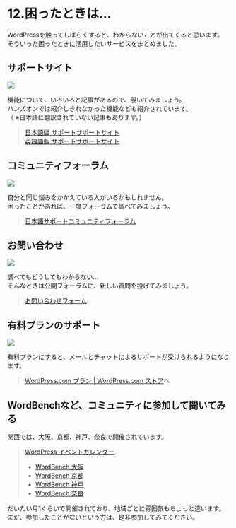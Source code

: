 # 12.困ったときは...

WordPressを触ってしばらくすると、わからないことが出てくると思います。  
そういった困ったときに活用したいサービスをまとめました。

## サポートサイト
![](https://i.imgur.com/Njll2ed.png)

機能について、いろいろと記事があるので、覗いてみましょう。  
ハンズオンでは紹介しきれなかった機能なども紹介されています。  
（ ※日本語に翻訳されていない記事もあります。）

> [日本語版 サポートサポートサイト](https://ja.support.wordpress.com/)   
> [英語語版 サポートサポートサイト](https://en.support.wordpress.com/) 


## コミュニティフォーラム
![](https://i.imgur.com/ePKSmLu.png)

自分と同じ悩みをかかえている人がいるかもしれません。  
困ったことがあれば、一度フォーラムで調べてみましょう。

> [日本語サポートコミュニティフォーラム](https://ja.forums.wordpress.com/)


## お問い合わせ

![](https://i.imgur.com/1PjKo3d.png)

調べてもどうしてもわからない...  
そんなときは公開フォーラムに、新しい質問を投げてみましょう。

> [お問い合わせフォーム](https://wordpress.com/help/contact)


## 有料プランのサポート

![](https://i.imgur.com/0yBTfyh.png)

有料プランにすると、メールとチャットによるサポートが受けられるようになります。

> [WordPress.com プラン | WordPress.com ストア](https://ja.wordpress.com/pricing/)へ


## WordBenchなど、コミュニティに参加して聞いてみる

関西では、大阪、京都、神戸、奈良で開催されています。

> [WordPress イベントカレンダー](https://calendar.google.com/calendar/embed?src=wpja.team@gmail.com)  
> * [WordBench 大阪](http://wordbench.org/groups/osaka/)  
> * [WordBench 京都](http://wordbench.org/groups/kyoto/)  
> * [WordBench 神戸](http://wordbench.org/groups/kobe/)  
> * [WordBench 奈良](http://wordbench.org/groups/nara/)  

だいたい月1くらいで開催されており、地域ごとに雰囲気もちょっと違います。  
まだ、参加したことがないという方は、是非参加してみてください。

